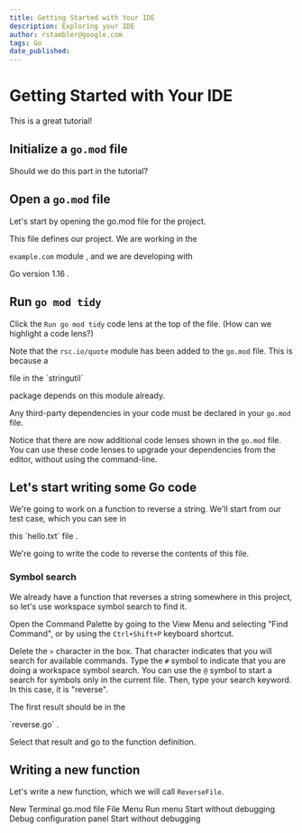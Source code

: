 ```yaml
---
title: Getting Started with Your IDE
description: Exploring your IDE
author: rstambler@google.com
tags: Go
date_published: 
---
```


# Getting Started with Your IDE

This is a great tutorial!

## Initialize a `go.mod` file

Should we do this part in the tutorial?

## Open a `go.mod` file

Let's start by <walkthrough-editor-open-file filePath="cloudshell_open/go-tutorials/example.com/go.mod">opening the go.mod</walkthrough-editor-open-file> file for the project.

This file defines our project. We are working in the

<!--TODO(rstambler): Switch to using regexes here.-->
<walkthrough-editor-select-line filePath="cloudshell_open/go-tutorials/example.com/go.mod"
    startLine="0" startCharacterOffset="7"
    endLine="0" endCharacterOffset="19">
`example.com` module
</walkthrough-editor-select-line>, and we are developing with

<!--TODO(rstambler): Switch to using regexes here.-->
<walkthrough-editor-select-line filePath="cloudshell_open/go-tutorials/example.com/go.mod"
    startLine="2" startCharacterOffset="0"
    endLine="2" endCharacterOffset="8">
Go version 1.16
</walkthrough-editor-select-line>.

## Run `go mod tidy`

Click the `Run go mod tidy` code lens at the top of the file. (How can we highlight a code lens?)

<!--TODO(rstambler): Switch to using regexes here.-->
Note that the
<walkthrough-editor-select-line filePath="cloudshell_open/go-tutorials/example.com/go.mod"
    startLine="4" startCharacterOffset="8"
    endLine="4" endCharacterOffset="21">
`rsc.io/quote` module
</walkthrough-editor-select-line> has been added to the `go.mod` file.
This is because a

<walkthrough-editor-open-file filePath="cloudshell_open/go-tutorials/example.com/stringutil/quote.go">
file in the `stringutil`
</walkthrough-editor-open-file>

package depends on this module already.

Any third-party dependencies in your code must be declared in your `go.mod` file.

Notice that there are now additional code lenses shown in the `go.mod` file.
You can use these code lenses to upgrade your dependencies from the editor, without using the command-line.

## Let's start writing some Go code

We're going to work on a function to reverse a string.
We'll start from our test case, which you can see in

<walkthrough-editor-open-file filePath="cloudshell_open/go-tutorials/hello.txt">
this `hello.txt` file
</walkthrough-editor-open-file>.

We're going to write the code to reverse the contents of this file.

### Symbol search

We already have a function that reverses a string somewhere in this project,
so let's use workspace symbol search to find it.

Open the Command Palette by going to the
<walkthrough-editor-spotlight spotlightId="menu-view">View Menu</walkthrough-editor-spotlight>
and selecting "Find Command", or by using the `Ctrl+Shift+P` keyboard shortcut.

Delete the `>` character in the box. That character indicates that you will search for available commands.
Type the `#` symbol to indicate that you are doing a workspace symbol search.
You can use the `@` symbol to start a search for symbols only in the current file.
Then, type your search keyword. In this case, it is "reverse".

The first result should be in the

<walkthrough-editor-open-file filePath="cloudshell_open/go-tutorials/example.com/stringutil/reverse.go">
`reverse.go`
</walkthrough-editor-open-file>.

Select that result and go to the function definition.

## Writing a new function

Let's write a new function, which we will call `ReverseFile`.

<walkthrough-editor-spotlight spotlightId="menu-terminal-new-terminal">New Terminal</walkthrough-editor-spotlight>
<walkthrough-editor-spotlight spotlightId="navigator" spotlightItem="go.mod">go.mod file</walkthrough-editor-spotlight>
<walkthrough-editor-spotlight spotlightId="menu-file">File Menu</walkthrough-editor-spotlight>
<walkthrough-editor-spotlight spotlightId="menu-run">Run menu</walkthrough-editor-spotlight>
<walkthrough-editor-spotlight spotlightId="menu-run-start-without-debugging">Start without debugging</walkthrough-editor-spotlight>
<walkthrough-editor-spotlight spotlightId="debug-configuration">Debug configuration panel</walkthrough-editor-spotlight>
<walkthrough-editor-spotlight spotlightId="menu-run-start-without-debugging">Start without debugging</walkthrough-editor-spotlight>
